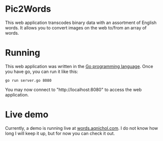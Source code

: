 # Pic2Words

This web application transcodes binary data with an assortment of English words. It allows you to convert images on the web to/from an array of words.

# Running

This web application was written in the [Go programming language](https://golang.org/doc/install). Once you have go, you can run it like this:

    go run server.go 8080

You may now connect to "http://localhost:8080" to access the web application.

# Live demo

Currently, a demo is running live at [words.aqnichol.com](http://words.aqnichol.com). I do not know how long I will keep it up, but for now you can check it out.
